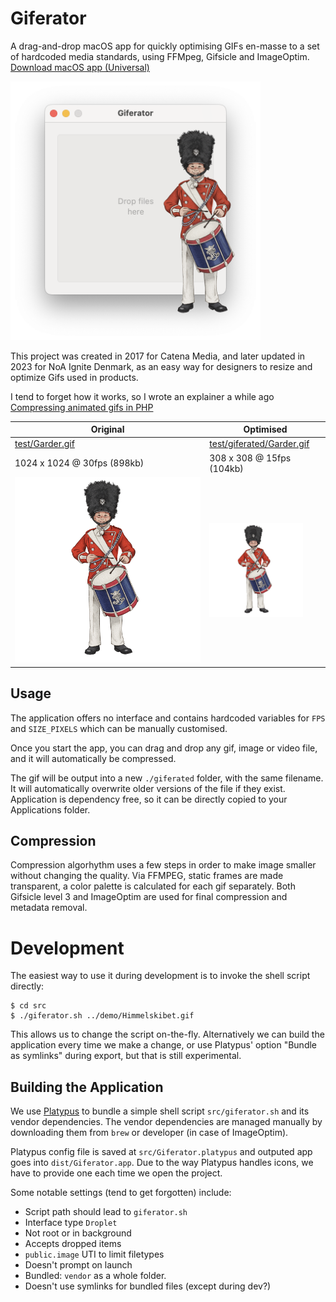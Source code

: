 # Giferator

A drag-and-drop macOS app for quickly optimising GIFs en-masse to a set of hardcoded media standards, using FFMpeg, Gifsicle and ImageOptim. [Download macOS app (Universal)](https://github.com/markomitranic/giferator/releases/latest/download/Giferator.app.zip)

<img src="test/giferator-readme-intro.png?raw=true" width="400" alt="Giferator App Screenshot"/>

This project was created in 2017 for Catena Media, and later updated in 2023 for NoA Ignite Denmark, as an easy way for designers to resize and optimize Gifs used in products.

I tend to forget how it works, so I wrote an explainer a while ago [Compressing animated gifs in PHP](https://medium.com/homullus/compressing-animated-gifs-with-php-e26e655ec3e0)

| Original                                          | Optimised                                                       |
| ------------------------------------------------- | --------------------------------------------------------------- |
| [test/Garder.gif](test/Garder.gif?raw=true)       | [test/giferated/Garder.gif](test/giferated/Garder.gif?raw=true) |
| 1024 x 1024 @ 30fps (898kb)                       | 308 x 308 @ 15fps (104kb)                                       |
| <img src="test/Garder.gif?raw=true" width="400"/> | <img src="test/giferated/Garder.gif?raw=true" width="150"/>     |

## Usage

The application offers no interface and contains hardcoded variables for `FPS` and `SIZE_PIXELS` which can be manually customised.

Once you start the app, you can drag and drop any gif, image or video file, and it will automatically be compressed.

The gif will be output into a new `./giferated` folder, with the same filename. It will automatically overwrite older versions of the file if they exist. Application is dependency free, so it can be directly copied to your Applications folder.

## Compression

Compression algorhythm uses a few steps in order to make image smaller without changing the quality.
Via FFMPEG, static frames are made transparent, a color palette is calculated for each gif separately.
Both Gifsicle level 3 and ImageOptim are used for final compression and metadata removal.

# Development

The easiest way to use it during development is to invoke the shell script directly:

```shell
$ cd src
$ ./giferator.sh ../demo/Himmelskibet.gif
```

This allows us to change the script on-the-fly. Alternatively we can build the application every time we make a change, or use Platypus' option "Bundle as symlinks" during export, but that is still experimental.

## Building the Application

We use [Platypus](https://sveinbjorn.org/platypus) to bundle a simple shell script `src/giferator.sh` and its vendor dependencies. The vendor dependencies are managed manually by downloading them from `brew` or developer (in case of ImageOptim).

Platypus config file is saved at `src/Giferator.platypus` and outputed app goes into `dist/Giferator.app`. Due to the way Platypus handles icons, we have to provide one each time we open the project.

Some notable settings (tend to get forgotten) include:

- Script path should lead to `giferator.sh`
- Interface type `Droplet`
- Not root or in background
- Accepts dropped items
- `public.image` UTI to limit filetypes
- Doesn't prompt on launch
- Bundled: `vendor` as a whole folder.
- Doesn't use symlinks for bundled files (except during dev?)
